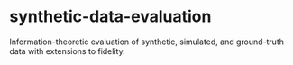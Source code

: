 # synthetic-data-evaluation
Information-theoretic evaluation of synthetic, simulated, and ground-truth data with extensions to fidelity.
